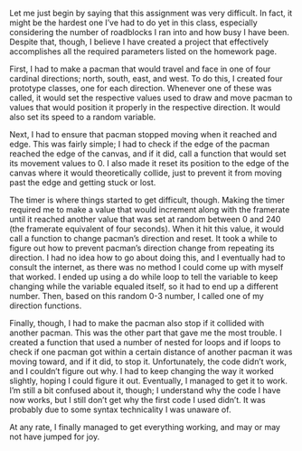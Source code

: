 Let me just begin by saying that this assignment was very difficult. In fact, it might be the hardest one I’ve had to do yet in this class, especially considering the number of roadblocks I ran into and how busy I have been. Despite that, though, I believe I have created a project that effectively accomplishes all the required parameters listed on the homework page.

First, I had to make a pacman that would travel and face in one of four cardinal directions; north, south, east, and west. To do this, I created four prototype classes, one for each direction. Whenever one of these was called, it would set the respective values used to draw and move pacman to values that would position it properly in the respective direction. It would also set its speed to a random variable.

Next, I had to ensure that pacman stopped moving when it reached and edge. This was fairly simple; I had to check if the edge of the pacman reached the edge of the canvas, and if it did, call a function that would set its movement values to 0. I also made it reset its position to the edge of the canvas where it would theoretically collide, just to prevent it from moving past the edge and getting stuck or lost.

The timer is where things started to get difficult, though. Making the timer required me to make a value that would increment along with the framerate until it reached another value that was set at random between 0 and 240 (the framerate equivalent of four seconds). When it hit this value, it would call a function to change pacman’s direction and reset. It took a while to figure out how to prevent pacman’s direction change from repeating its direction. I had no idea how to go about doing this, and I eventually had to consult the internet, as there was no method I could come up with myself that worked. I ended up using a do while loop to tell the variable to keep changing while the variable equaled itself, so it had to end up a different number. Then, based on this random 0-3 number, I called one of my direction functions.

Finally, though, I had to make the pacman also stop if it collided with another pacman. This was the other part that gave me the most trouble. I created a function that used a number of nested for loops and if loops to check if one pacman got within a certain distance of another pacman it was moving toward, and if it did, to stop it. Unfortunately, the code didn’t work, and I couldn’t figure out why. I had to keep changing the way it worked slightly, hoping I could figure it out. Eventually, I managed to get it to work. I’m still a bit confused about it, though; I understand why the code I have now works, but I still don’t get why the first code I used didn’t. It was probably due to some syntax technicality I was unaware of.

At any rate, I finally managed to get everything working, and may or may not have jumped for joy.
